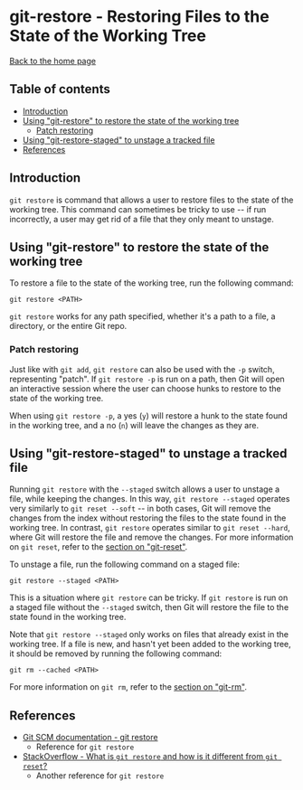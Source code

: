 # git-restore - Restoring Files to the State of the Working Tree

[Back to the home page](../README.md)

## Table of contents

- [Introduction](#introduction)
- [Using "git-restore" to restore the state of the working tree](#using-git-restore-to-restore-the-state-of-the-working-tree)
    - [Patch restoring](#patch-restoring)
- [Using "git-restore-staged" to unstage a tracked file](#using-git-restore-staged-to-unstage-a-tracked-file)
- [References](#references)

## Introduction

`git restore` is command that allows a user to restore files to the state of the working tree. This command can sometimes be tricky to use -- if run incorrectly, a user may get rid of a file that they only meant to unstage.

## Using "git-restore" to restore the state of the working tree

To restore a file to the state of the working tree, run the following command:

```
git restore <PATH>
```

`git restore` works for any path specified, whether it's a path to a file, a directory, or the entire Git repo.

### Patch restoring

Just like with `git add`, `git restore` can also be used with the `-p` switch, representing "patch". If `git restore -p` is run on a path, then Git will open an interactive session where the user can choose hunks to restore to the state of the working tree.

When using `git restore -p`, a yes (`y`) will restore a hunk to the state found in the working tree, and a no (`n`) will leave the changes as they are.

## Using "git-restore-staged" to unstage a tracked file

Running `git restore` with the `--staged` switch allows a user to unstage a file, while keeping the changes. In this way, `git restore --staged` operates very similarly to `git reset --soft` -- in both cases, Git will remove the changes from the index without restoring the files to the state found in the working tree. In contrast, `git restore` operates similar to `git reset --hard`, where Git will restore the file and remove the changes. For more information on `git reset`, refer to the [section on "git-reset"](git-reset.md#introduction).

To unstage a file, run the following command on a staged file:

```
git restore --staged <PATH>
```

This is a situation where `git restore` can be tricky. If `git restore` is run on a staged file without the `--staged` switch, then Git will restore the file to the state found in the working tree.

Note that `git restore --staged` only works on files that already exist in the working tree. If a file is new, and hasn't yet been added to the working tree, it should be removed by running the following command:

```
git rm --cached <PATH>
```

For more information on `git rm`, refer to the [section on "git-rm"](git-rm.md#using-git-rm-cached-to-remove-a-file-only-from-the-working-tree-and-index).

## References

- [Git SCM documentation - git restore](https://git-scm.com/docs/git-restore)
    - Reference for `git restore`
- [StackOverflow - What is `git restore` and how is it different from `git reset`?](https://stackoverflow.com/questions/58003030/what-is-git-restore-and-how-is-it-different-from-git-reset)
    - Another reference for `git restore`
